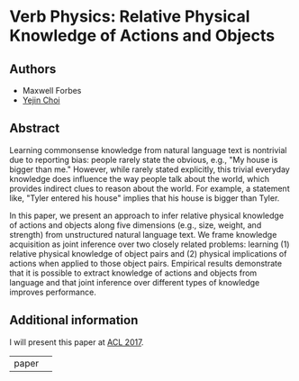 # Verb Physics: Relative Physical Knowledge of Actions and Objects

## Authors
- Maxwell Forbes
- [Yejin Choi](http://homes.cs.washington.edu/~yejin/)


## Abstract
Learning commonsense knowledge from natural language text is nontrivial due to reporting bias: people rarely state the obvious, e.g., "My house is bigger than me." However, while rarely stated explicitly, this trivial everyday knowledge does influence the way people talk about the world, which provides indirect clues to reason about the world. For example, a statement like, "Tyler entered his house" implies that his house is bigger than Tyler. 

In this paper, we present an approach to infer relative physical knowledge of actions and objects along five dimensions (e.g., size, weight, and strength) from unstructured natural language text. We frame knowledge acquisition as joint inference over two closely related problems: learning (1) relative physical knowledge of object pairs and (2) physical implications of actions when applied to those object pairs. Empirical results demonstrate that it is possible to extract knowledge of actions and objects from language and that joint inference over different types of knowledge improves performance.

## Additional information
I will present this paper at [ACL 2017](http://acl2017.org/).

<table>
	<tr>
		<td>paper</td>
		<td>
			<a href="https://arxiv.org/abs/1706.03799">
				<span class="glyphicon glyphicon-file"></span>
			</a>
		</td>
	</tr>
</table>
